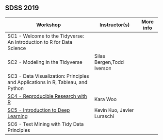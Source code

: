 SDSS 2019
---
|Workshop|Instructor(s)|More info|
|---|---|---|
|SC1 - Welcome to the Tidyverse: An Introduction to R for Data Science|   |   |
|SC2 - Modeling in the Tidyverse|Silas Bergen,Todd Iverson|   | 
|SC3 - Data Visualization: Principles and Applications in R, Tableau, and Python|   |   |
|[SC4 - Reproducible Research with R](https://github.com/karawoo/2019-05-29-reproducible-research)|Kara Woo|   |
|[SC5 - Introduction to Deep Learning](https://github.com/javierluraschi/deeplearning-sdss-2019)|Kevin Kuo, Javier Luraschi|   |
|SC6 - Text Mining with Tidy Data Principles|   |   |






